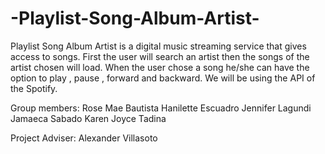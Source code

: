 # -Playlist-Song-Album-Artist-
Playlist Song Album Artist is a digital music streaming service that gives access to songs. First the user will search an artist then the songs of the artist chosen will load. When the user chose a song he/she can have the option to play ,  pause , forward and backward. We will be using the API of the Spotify.

Group members:
Rose Mae Bautista
Hanilette Escuadro
Jennifer Lagundi
Jamaeca Sabado
Karen Joyce Tadina

Project Adviser:
Alexander Villasoto
